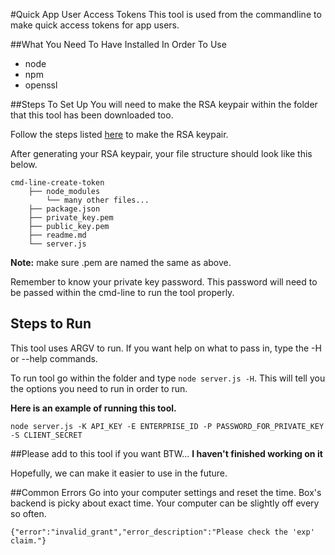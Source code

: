 #Quick App User Access Tokens
This tool is used from the commandline to make quick access tokens for app users.

##What You Need To Have Installed In Order To Use
* node
* npm
* openssl

##Steps To Set Up
You will need to make the RSA keypair within the folder that this tool has been downloaded too.

Follow the steps listed [here](https://box-content.readme.io/docs/app-auth) to make the RSA keypair.

After generating your RSA keypair, your file structure should look like this below.
```
cmd-line-create-token
	├── node_modules
		└── many other files...
	├── package.json
	├── private_key.pem
	├── public_key.pem
	├── readme.md
	└── server.js
```
**Note:** make sure .pem are named the same as above.

Remember to know your private key password. This password will need to be passed within the cmd-line to run the tool properly.

## Steps to Run
This tool uses ARGV to run. If you want help on what to pass in, type the -H or --help commands.

To run tool go within the folder and type `node server.js -H`. This will tell you the options you need to run in order to run.

**Here is an example of running this tool.**

`node server.js -K API_KEY -E ENTERPRISE_ID -P PASSWORD_FOR_PRIVATE_KEY -S CLIENT_SECRET`

##Please add to this tool if you want
BTW... **I haven't finished working on it**

Hopefully, we can make it easier to use in the future.

##Common Errors
Go into your computer settings and reset the time. Box's backend is picky about exact time. Your computer can be slightly off every so often.
```
{"error":"invalid_grant","error_description":"Please check the 'exp' claim."}
```

